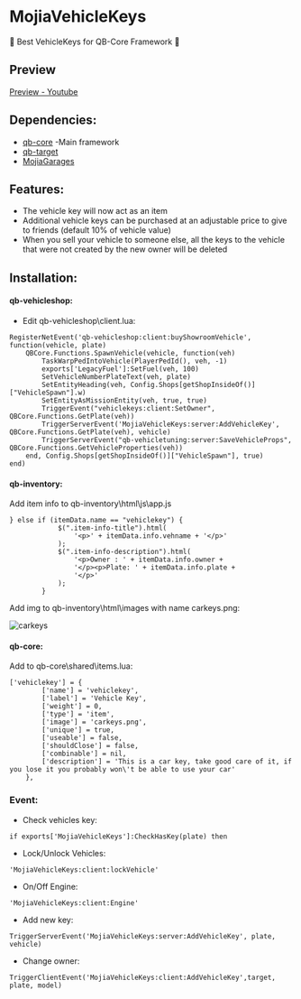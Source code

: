 # MojiaVehicleKeys
🔑 Best VehicleKeys for QB-Core Framework 🔑
## Preview
[Preview - Youtube](https://youtu.be/oR0IcCj9JA0)
## Dependencies:
- [qb-core](https://github.com/qbcore-framework/qb-core) -Main framework
- [qb-target](https://github.com/BerkieBb/qb-target)
- [MojiaGarages](https://github.com/hoangducdt/MojiaGarages)
## Features:
- The vehicle key will now act as an item
- Additional vehicle keys can be purchased at an adjustable price to give to friends (default 10% of vehicle value)
- When you sell your vehicle to someone else, all the keys to the vehicle that were not created by the new owner will be deleted

## Installation:
#### qb-vehicleshop:
- Edit qb-vehicleshop\client.lua:
```
RegisterNetEvent('qb-vehicleshop:client:buyShowroomVehicle', function(vehicle, plate)
    QBCore.Functions.SpawnVehicle(vehicle, function(veh)
        TaskWarpPedIntoVehicle(PlayerPedId(), veh, -1)
        exports['LegacyFuel']:SetFuel(veh, 100)
        SetVehicleNumberPlateText(veh, plate)
        SetEntityHeading(veh, Config.Shops[getShopInsideOf()]["VehicleSpawn"].w)
        SetEntityAsMissionEntity(veh, true, true)
        TriggerEvent("vehiclekeys:client:SetOwner", QBCore.Functions.GetPlate(veh))
        TriggerServerEvent('MojiaVehicleKeys:server:AddVehicleKey', QBCore.Functions.GetPlate(veh), vehicle)
        TriggerServerEvent("qb-vehicletuning:server:SaveVehicleProps", QBCore.Functions.GetVehicleProperties(veh))
    end, Config.Shops[getShopInsideOf()]["VehicleSpawn"], true)
end)
```
#### qb-inventory:
Add item info to qb-inventory\html\js\app.js
```
} else if (itemData.name == "vehiclekey") {
            $(".item-info-title").html(
				'<p>' + itemData.info.vehname + '</p>'
			);
            $(".item-info-description").html(
				'<p>Owner : ' + itemData.info.owner +
				'</p><p>Plate: ' + itemData.info.plate +
				'</p>'
			);
        }
```
Add img to qb-inventory\html\images with name carkeys.png:

![carkeys](https://i.imgur.com/JmRS6v9.png)
#### qb-core:
Add to qb-core\shared\items.lua:
```
['vehiclekey'] = {
		['name'] = 'vehiclekey',
		['label'] = 'Vehicle Key',
		['weight'] = 0,
		['type'] = 'item',
		['image'] = 'carkeys.png',
		['unique'] = true,
		['useable'] = false,
		['shouldClose'] = false,
		['combinable'] = nil,
		['description'] = 'This is a car key, take good care of it, if you lose it you probably won\'t be able to use your car'
	},
```

### Event:
- Check vehicles key:
```
if exports['MojiaVehicleKeys']:CheckHasKey(plate) then
```
- Lock/Unlock Vehicles:
```
'MojiaVehicleKeys:client:lockVehicle'
```
- On/Off Engine:
```
'MojiaVehicleKeys:client:Engine'
```
- Add new key:
```
TriggerServerEvent('MojiaVehicleKeys:server:AddVehicleKey', plate, vehicle)
```
- Change owner:
```
TriggerClientEvent('MojiaVehicleKeys:client:AddVehicleKey',target, plate, model)
```
